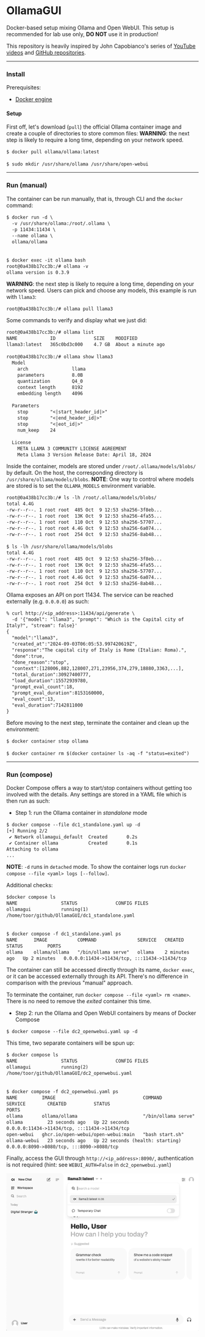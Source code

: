 # OllamaGUI
Docker-based setup mixing Ollama and Open WebUI. This setup is recommended for lab use only, **DO NOT** use it in production!

This repository is heavily inspired by John Capobianco's series of [YouTube videos](https://www.youtube.com/@johncapobianco2527) and [GitHub repositories](https://github.com/automateyournetwork).

---

### Install
Prerequisites:
- [Docker engine](https://docs.docker.com/engine/install/)

#### Setup
First off, let's download (`pull`) the official Ollama container image and create a couple of directories to store common files:
**WARNING**: the next step is likely to require a long time, depending on your network speed.
```
$ docker pull ollama/ollama:latest

$ sudo mkdir /usr/share/ollama /usr/share/open-webui
```

---

### Run (manual)
The container can be run manually, that is, through CLI and the `docker` command:
```
$ docker run -d \
  -v /usr/share/ollama:/root/.ollama \
  -p 11434:11434 \
  --name ollama \
  ollama/ollama


$ docker exec -it ollama bash
root@0a438b17cc3b:/# ollama -v
ollama version is 0.3.9
```

**WARNING**: the next step is likely to require a long time, depending on your network speed.
Users can pick and choose any models, this example is run with `llama3`:
```
root@0a438b17cc3b:/# ollama pull llama3
```

Some commands to verify and display what we just did:
```
root@0a438b17cc3b:/# ollama list
NAME         	ID          	SIZE  	MODIFIED
llama3:latest	365c0bd3c000	4.7 GB	About a minute ago

root@0a438b17cc3b:/# ollama show llama3
  Model
  	arch            	llama
  	parameters      	8.0B
  	quantization    	Q4_0
  	context length  	8192
  	embedding length	4096

  Parameters
  	stop    	"<|start_header_id|>"
  	stop    	"<|end_header_id|>"
  	stop    	"<|eot_id|>"
  	num_keep	24

  License
  	META LLAMA 3 COMMUNITY LICENSE AGREEMENT
  	Meta Llama 3 Version Release Date: April 18, 2024
```

Inside the container, models are stored under `/root/.ollama/models/blobs/` by default. On the host, the corresponding directory is `/usr/share/ollama/models/blobs`.
**NOTE**: One way to control where models are stored is to set the `OLLAMA_MODELS` environment variable.
```
root@0a438b17cc3b:/# ls -lh /root/.ollama/models/blobs/
total 4.4G
-rw-r--r--. 1 root root  485 Oct  9 12:53 sha256-3f8eb...
-rw-r--r--. 1 root root  13K Oct  9 12:53 sha256-4fa55...
-rw-r--r--. 1 root root  110 Oct  9 12:53 sha256-57707...
-rw-r--r--. 1 root root 4.4G Oct  9 12:53 sha256-6a074...
-rw-r--r--. 1 root root  254 Oct  9 12:53 sha256-8ab48...

$ ls -lh /usr/share/ollama/models/blobs
total 4.4G
-rw-r--r--. 1 root root  485 Oct  9 12:53 sha256-3f8eb...
-rw-r--r--. 1 root root  13K Oct  9 12:53 sha256-4fa55...
-rw-r--r--. 1 root root  110 Oct  9 12:53 sha256-57707...
-rw-r--r--. 1 root root 4.4G Oct  9 12:53 sha256-6a074...
-rw-r--r--. 1 root root  254 Oct  9 12:53 sha256-8ab48...
```

Ollama exposes an API on port 11434. The service can be reached externally (e.g. `0.0.0.0`) as such:
```
% curl http://<ip_address>:11434/api/generate \
  -d '{"model": "llama3", "prompt": "Which is the Capital city of Italy?", "stream": false}'
{
  "model":"llama3",
  "created_at":"2024-09-03T06:05:53.997420619Z",
  "response":"The capital city of Italy is Rome (Italian: Roma).",
  "done":true,
  "done_reason":"stop",
  "context":[128006,882,128007,271,23956,374,279,18880,3363,...],
  "total_duration":30927400777,
  "load_duration":15572939780,
  "prompt_eval_count":18,
  "prompt_eval_duration":8153160000,
  "eval_count":13,
  "eval_duration":7142811000
}
```

Before moving to the next step, terminate the container and clean up the environment:
```
$ docker container stop ollama

$ docker container rm $(docker container ls -aq -f "status=exited")
```

---

### Run (compose)
Docker Compose offers a way to start/stop containers without getting too involved with the details. Any settings are stored in a YAML file which is then run as such:
- Step 1: run the Ollama container in _standalone_ mode
```
$ docker compose --file dc1_standalone.yaml up -d
[+] Running 2/2
 ✔ Network ollamagui_default  Created       0.2s
 ✔ Container ollama           Created       0.1s
Attaching to ollama
...
```
**NOTE**: `-d` runs in `detached` mode. To show the container logs run `docker compose --file <yaml> logs [--follow]`.<br/>

Additional checks:<br/>
```
$docker compose ls
NAME                STATUS              CONFIG FILES
ollamagui           running(1)          /home/toor/github/OllamaGUI/dc1_standalone.yaml


$ docker compose -f dc1_standalone.yaml ps
NAME      IMAGE           COMMAND               SERVICE   CREATED         STATUS         PORTS
ollama    ollama/ollama   "/bin/ollama serve"   ollama    2 minutes ago   Up 2 minutes   0.0.0.0:11434->11434/tcp, :::11434->11434/tcp
```

The container can still be accessed directly through its name, `docker exec`, or it can be accessed externally through its API. There's no difference in comparison with the previous "manual" approach.

To terminate the container, run `docker compose --file <yaml> rm <name>`. There is no need to remove the _exited_ container this time.<br/>

- Step 2: run the Ollama and Open WebUI containers by means of Docker Compose
```
$ docker compose --file dc2_openwebui.yaml up -d
```

This time, two separate containers will be spun up:
```
$ docker compose ls
NAME                STATUS              CONFIG FILES
ollamagui           running(2)          /home/toor/github/OllamaGUI/dc2_openwebui.yaml


$ docker compose -f dc2_openwebui.yaml ps
NAME         IMAGE                                COMMAND               SERVICE        CREATED          STATUS                             PORTS
ollama       ollama/ollama                        "/bin/ollama serve"   ollama         23 seconds ago   Up 22 seconds                      0.0.0.0:11434->11434/tcp, :::11434->11434/tcp
open-webui   ghcr.io/open-webui/open-webui:main   "bash start.sh"       ollama-webui   23 seconds ago   Up 22 seconds (health: starting)   0.0.0.0:8090->8080/tcp, :::8090->8080/tcp
```

Finally, access the GUI through `http://<ip_address>:8090/`, authentication is not required (hint: see `WEBUI_AUTH=False` in `dc2_openwebui.yaml`)<br/>

![Sample GUI screenshot](./assets/GUI.png)

